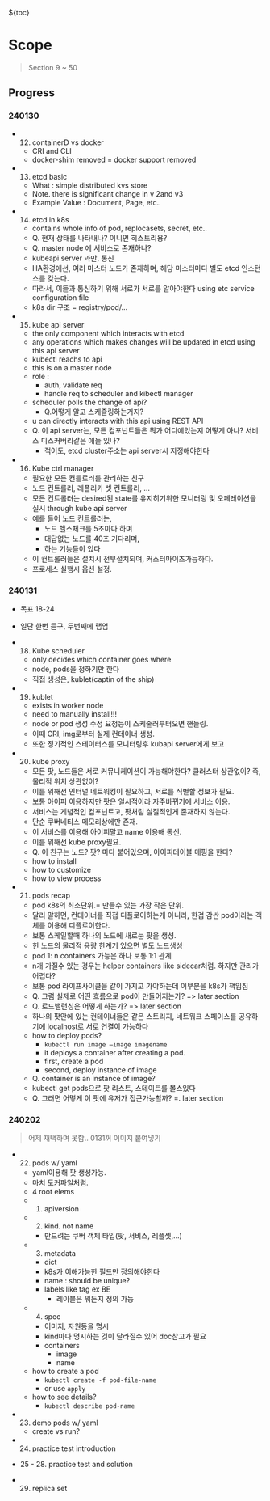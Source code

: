 ${toc}

# Scope

> Section 9 ~ 50

## Progress

### 240130

- 12. containerD vs docker

  - CRI and CLI
  - docker-shim removed = docker support removed

- 13. etcd basic

  - What : simple distributed kvs store
  - Note. there is significant change in v 2and v3
  - Example Value : Document, Page, etc..

- 14. etcd in k8s

  - contains whole info of pod, replocasets, secret, etc..
  - Q. 현재 상태를 나타내나? 이니면 히스토리용?
  - Q. master node 에 서비스로 존재하나?
  - kubeapi server 과만, 통신
  - HA환경에선, 여러 마스터 노드가 존재하며, 해당 마스터마다 별도 etcd 인스턴스를 갖는다.
  - 따라서, 이들과 통신하기 위해 서로가 서로를 알아야한다 using etc service configuration file
  - k8s dir 구조 = registry/pod/…

- 15. kube api server

  - the only component which interacts with etcd
  - any operations which makes changes will be updated in etcd using this api server
  - kubectl reachs to api
  - this is on a master node
  - role :
    - auth, validate req
    - handle req to scheduler and kibectl manager
  - scheduler polls the change of api?
    - Q.어떻게 알고 스케쥴링하는거지?
  - u can directly interacts with this api using REST API
  - Q. 이 api server는, 모든 컴포넌트들은 뭐가 어디에있는지 어떻게 아나? 서비스 디스커버리같은 애들 있나?
    - 적어도, etcd cluster주소는 api server시 지정해야한다

- 16. Kube ctrl manager

  - 필요한 모든 컨틀로러를 관리하는 친구
  - 노드 컨트롤러, 레플리카 셋 컨트롤러, …
  - 모든 컨트롤러는 desired된 state를 유지히기위한 모니터링 및 오페레이션을 실시 through kube api server
  - 예를 들어 노드 컨트롤러는,
    - 노드 헬스체크를 5초마다 하며
    - 대답없는 노드를 40초 기다리며,
    - 하는 기능들이 있다
  - 이 컨트롤러들은 설치시 전부설치되며, 커스터마이즈가능하다.
  - 프로세스 실행시 옵션 설정.

### 240131

- 목표 18-24
- 일단 한번 듣구, 두번째에 랩업

- 18. Kube scheduler

  - only decides which container goes where
  - node, pods을 정하기만 한다
  - 직접 생성은, kublet(captin of the ship)

- 19. kublet

  - exists in worker node
  - need to manually install!!!
  - node or pod 생성 수정 요청등이 스케줄러부터오면 핸들링.
  - 이때 CRI, img로부터 실제 컨테이너 생성.
  - 또한 정기적인 스테이터스를 모니터링후 kubapi server에게 보고

- 20. kube proxy

  - 모든 팟, 노드들은 서로 커뮤니케이션이 가능해야한다? 클러스터 상관없이? 즉, 물리적 위치 상관없이?
  - 이를 위해선 인터널 네트워킹이 필요하고, 서로를 식별할 정보가 필요.
  - 보통 아이피 이용하지만 팟은 일시적이라 자주바뀌기에 서비스 이용.
  - 서비스는 게념적인 컴포넌트고, 팟처럼 실질적인게 존재하지 않는다.
  - 단순 쿠버네티스 메모리상에만 존재.
  - 이 서비스를 이용해 아이피말고 name 이용해 통신.
  - 이를 위해선 kube proxy필요.
  - Q. 이 친구는 노드? 팟? 마다 붙어있으며, 아이피테이블 매핑을 한다?
  - how to install
  - how to customize
  - how to view process

- 21. pods recap

  - pod k8s의 최소단위.= 만들수 있는 가장 작은 단위.
  - 달리 말하면, 컨테이너를 직접 디플로이하는게 아니라, 한겹 감싼 pod이라는 객체를 이용해 디플로이한다.
  - 보통 스케일할때 하나의 노드에 새로눈 팟을 생성.
  - 힌 노드의 물리적 용량 한계기 있으면 별도 노드생성
  - pod 1: n containers 가능은 하나 보통 1:1 관계
  - n개 가질수 있는 경우는 helper containers like sidecar처럼. 하지만 관리가 어렵다?
  - 보통 pod 라이프사이클을 같이 가지고 가야하는데 이부분을 k8s가 책임짐
  - Q. 그럼 실제로 어떤 흐름으로 pod이 만들어지는가? => later section
  - Q. 로드밸런싱은 어떻게 하는가? => later section
  - 하나의 팟안에 있는 컨테이너들은 같은 스토리지, 네트워크 스페이스를 공유하기에 localhost로 서로 연결이 가능하다
  - how to deploy pods?
    - `kubectl run image —image imagename`
    - it deploys a container after creating a pod.
    - first, create a pod
    - second, deploy instance of image
  - Q. container is an instance of image?
  - kubectl get pods으로 팟 리스트, 스테이트를 볼스있다
  - Q. 그러면 어떻게 이 팟에 유저가 접근가능할까? =. later section

### 240202

> 어제 재택하며 못함.. 0131꺼 이미지 붙여넣기

- 22. pods w/ yaml

  - yaml이용해 팟 생성가능.
  - 마치 도커파일처럼.
  - 4 root elems
  - 1. apiversion
  - 2. kind. not name
    - 만드려는 쿠버 객체 타입(팟, 서비스, 레플셋,…)
  - 3. metadata
    - dict
    - k8s가 이해가능한 필드만 정의해야한다
    - name : should be unique?
    - labels like tag ex BE
      - 레이블은 뭐든지 정의 가능
  - 4. spec
    - 이미지, 자원등을 명시
    - kind마다 명시하는 것이 달라질수 있어 doc참고가 필요
    - containers
      - image
      - name
  - how to create a pod
    - `kubectl create -f pod-file-name`
    - or use `apply`
  - how to see details?
    - `kubectl describe pod-name`

- 23. demo pods w/ yaml

  - create vs run?

- 24. practice test introduction

- 25 - 28. practice test and solution

- 29. replica set
